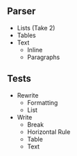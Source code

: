 ## Parser

* Lists (Take 2)
* Tables
* Text
  * Inline
  * Paragraphs
  
## Tests

* Rewrite
  * Formatting
  * List
* Write
  * Break
  * Horizontal Rule
  * Table
  * Text